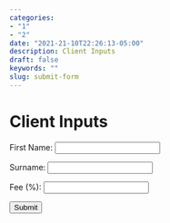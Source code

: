 ```yaml
---
categories:
- "1"
- "2"
date: "2021-21-10T22:26:13-05:00"
description: Client Inputs
draft: false
keywords: ""
slug: submit-form
---
```


# Client Inputs

<form name="contact" method="post" data-netlify="true" action="http://127.0.0.1:5000/submit-form" onsubmit="return validateForm()">
  <label for="first_name">First Name:</label>
  <input type="text" id="first_name" name="first_name" required><br>

  <label for="surname">Surname:</label>
  <input type="text" id="surname" name="surname" required><br>

  <label for="fee">Fee (%):</label>
  <input type="text" id="fee" name="fee" pattern="\d+(\.\d{1,2})?" title="Enter a valid percentage" required><span></span><br>

  <input type="submit" value="Submit">
</form>

<script>
  function validateForm() {
    // You can add custom JavaScript validation here
    // Return false if validation fails to prevent form submission
    return true;
  }
</script>

